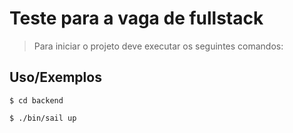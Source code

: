 
# Teste para a vaga de fullstack


> Para iniciar o projeto deve executar os seguintes comandos:

## Uso/Exemplos

```shell
$ cd backend
```
```shell
$ ./bin/sail up
```


